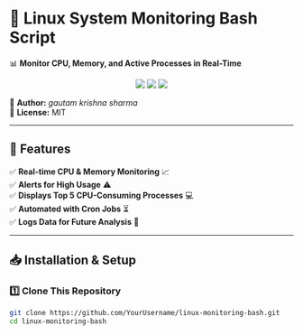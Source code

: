 # 🚀 Linux System Monitoring Bash Script  
📊 **Monitor CPU, Memory, and Active Processes in Real-Time**  

<p align="center">
  <img src="https://img.shields.io/badge/Linux-Monitoring-blue?style=for-the-badge&logo=linux&logoColor=white">
  <img src="https://img.shields.io/badge/Bash-Scripting-green?style=for-the-badge&logo=gnu-bash&logoColor=white">
  <img src="https://img.shields.io/badge/Automation-CronJob-orange?style=for-the-badge">
</p>  

🔹 **Author:** *gautam krishna sharma*  
🔹 **License:** MIT  

---

## 📌 Features  
✅ **Real-time CPU & Memory Monitoring** 📈  
✅ **Alerts for High Usage** ⚠️  
✅ **Displays Top 5 CPU-Consuming Processes** 💻  
✅ **Automated with Cron Jobs** ⏳  
✅ **Logs Data for Future Analysis** 📝  

---

## 📥 Installation & Setup  
### 1️⃣ Clone This Repository  
```bash
git clone https://github.com/YourUsername/linux-monitoring-bash.git
cd linux-monitoring-bash
